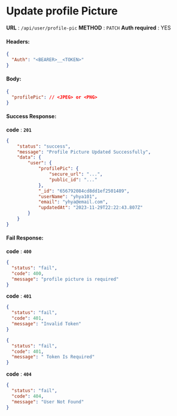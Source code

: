 # Update profile Picture

**URL** : `/api/user/profile-pic`
**METHOD** : `PATCH`
**Auth required** : YES

#### Headers:

```json
{
  "Auth": "<BEARER>__<TOKEN>"
}
```

#### Body:

```json
{
  "profilePic": // <JPEG> or <PNG>
}
```

#### Success Response:

**code** : **`201`**

```Json
{
    "status": "success",
    "message": "Profile Picture Updated Successfully",
    "data": {
        "user": {
            "profilePic": {
                "secure_url": "...",
                "public_id": "..."
            },
            "_id": "656792084cd8dd1ef2501489",
            "userName": "yhya101",
            "email": "yhya@email.com",
            "updatedAt": "2023-11-29T22:22:43.807Z"
        }
    }
}
```

#### Fail Response:

**code** : **`400`**

```json
{
  "status": "fail",
  "code": 400,
  "message": "profile picture is required"
}
```

**code** : **`401`**

```json
{
  "status": "fail",
  "code": 401,
  "message": "Invalid Token"
}
```

```json
{
  "status": "fail",
  "code": 401,
  "message": " Token Is Required"
}
```

**code** : **`404`**

```json
{
  "status": "fail",
  "code": 404,
  "message": "User Not Found"
}
```
